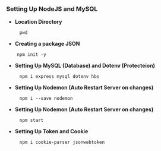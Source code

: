 ### Setting Up NodeJS and MySQL

- **Location Directory**
```code
     pwd
```
- **Creating a package JSON**
```code
    npm init -y
```
- **Setting Up MySQL (Database) and Dotenv (Protecteion)**
```code
     npm i express mysql dotenv hbs
```
- **Setting Up Nodemon (Auto Restart Server on changes)**
```code
     npm i --save nodemon
```
- **Setting Up Nodemon (Auto Restart Server on changes)**
```code
     npm start
```

- **Setting Up Token and Cookie**
```code
     npm i cookie-parser jsonwebtoken
```